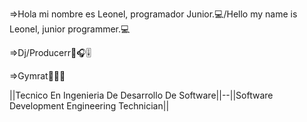 =>Hola mi nombre es Leonel, programador Junior.💻/Hello my name is Leonel, junior programmer.💻

=>Dj/Producerr🎤🎧🎚

=>Gymrat💪🏋️‍♀️

||Tecnico En Ingenieria De Desarrollo De Software||--||Software Development Engineering Technician||
